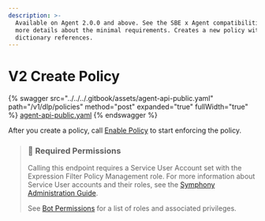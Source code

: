 ```yaml
---
description: >-
  Available on Agent 2.0.0 and above. See the SBE x Agent compatibilities for
  more details about the minimal requirements. Creates a new policy with
  dictionary references.
---
```


# V2 Create Policy

{% swagger src="../../../.gitbook/assets/agent-api-public.yaml" path="/v1/dlp/policies" method="post" expanded="true" fullWidth="true" %}
[agent-api-public.yaml](../../../.gitbook/assets/agent-api-public.yaml)
{% endswagger %}

After you create a policy, call [Enable Policy](ref:enable-policy) to start enforcing the policy.

> ### 🚧 Required Permissions
>
> Calling this endpoint requires a Service User Account set with the Expression Filter Policy Management role. For more information about Service User accounts and their roles, see the [Symphony Administration Guide](https://symphony.direct/).
>
> See [Bot Permissions](https://docs.developers.symphony.com/building-bots-on-symphony/configuration/bot-permissions) for a list of roles and associated privileges.
